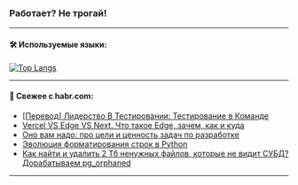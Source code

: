 ### Работает? Не трогай!

---
<!--
#### 🛠️ Technical stack:

![Java](https://img.shields.io/badge/Java-informational?logo=Oracle&style=flat&logoColor=white&color=FF4500)
![Kotlin](https://img.shields.io/badge/Kotlin-informational?logo=Kotlin&style=flat&logoColor=white&color=774D97)
![TS](https://img.shields.io/badge/TypeScript-informational?logo=typeScript&style=flat&logoColor=black&color=017acc)
![Python](https://img.shields.io/badge/Python-informational?logo=Python&style=flat&logoColor=black&color=ffdd54) <br>
![Spring](https://img.shields.io/badge/Spring-informational?logo=Spring&style=flat&logoColor=white&color=6DB33F) 
![SpringBoot](https://img.shields.io/badge/SpringBoot-informational?logo=SpringBoot&style=flat&logoColor=white&color=6DB33F)
![Nest](https://img.shields.io/badge/NestJS-informational?logo=NestJS&style=flat&logoColor=white&color=E0234E) 
![NodeJS](https://img.shields.io/badge/NodeJS-informational?logo=node.js&style=flat&logoColor=white&color=70A760)<br>
![PostgreSQL](https://img.shields.io/badge/PostgreSQL-informational?logo=PostgreSQL&style=flat&logoColor=white&color=DAA520)
![MongoDB](https://img.shields.io/badge/MongoDB-informational?logo=MongoDB&style=flat&logoColor=white&color=870000)
![Apache](https://img.shields.io/badge/Apache-informational?logo=apache&style=flat&logoColor=white&color=f74e28)

___ 
-->

#### 🛠️ Используемые языки:

[![Top Langs](https://github-readme-stats-u2qms2cxw-advtsettinggmailcoms-projects.vercel.app/api/top-langs/?username=zloylis&langs_count=10&hide_title=true&title_color=e6edf3&size_weight=0.5&count_weight=0.5&layout=compact&hide_progress=true&hide_border=true&theme=dracula)](https://github.com/zloylis)

<!---


####  :octocat:&nbsp;&nbsp; Статистика:

![GitHub stats](https://github-readme-stats-u2qms2cxw-advtsettinggmailcoms-projects.vercel.app/api?username=zloylis&show_icons=true&hide_border=true&theme=dracula&title_color=e6edf3&include_all_commits=true&count_private=true&hide_rank=false&hide_title=true&rank_icon=github)
-->
---

#### 💬 Свежее с habr.com:

<!-- BLOG-POST-LIST:START -->
- [[Перевод] Лидерство В Тестировании: Тестирование в Команде](https://habr.com/ru/articles/828800/?utm_source=habrahabr&utm_medium=rss&utm_campaign=828800)
- [Vercel VS Edge VS Next. Что такое Edge, зачем, как и куда](https://habr.com/ru/articles/829074/?utm_source=habrahabr&utm_medium=rss&utm_campaign=829074)
- [Оно вам надо: про цели и ценность задач по разработке](https://habr.com/ru/companies/pt/articles/829052/?utm_source=habrahabr&utm_medium=rss&utm_campaign=829052)
- [Эволюция форматирования строк в Python](https://habr.com/ru/articles/828396/?utm_source=habrahabr&utm_medium=rss&utm_campaign=828396)
- [Как найти и удалить 2 Тб ненужных файлов, которые не видит СУБД? Дорабатываем pg_orphaned](https://habr.com/ru/companies/sberbank/articles/825962/?utm_source=habrahabr&utm_medium=rss&utm_campaign=825962)
<!-- BLOG-POST-LIST:END -->

---
